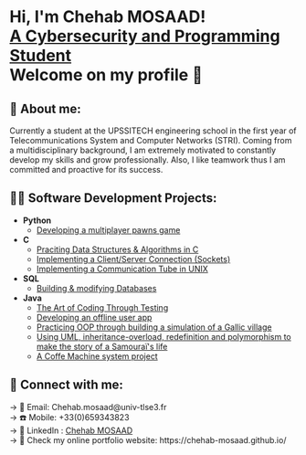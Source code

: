 <h1>Hi, I'm Chehab MOSAAD! <br/> <a href="https://fr.linkedin.com/in/chehab-mosaad-8b3b8311a">A Cybersecurity and Programming Student</a> <br/> Welcome on my profile 👋</h1>

<h2>🙌 About me:</h2>
Currently a student at the UPSSITECH engineering school in the first year of Telecommunications System and Computer Networks (STRI). Coming from a multidisciplinary background, I am extremely motivated to constantly develop my skills and grow professionally. Also, I like teamwork thus I am committed and proactive for its success.

<h2>👨‍💻 Software Development Projects:</h2>

- <b>Python</b>
  - [Developing a multiplayer pawns game](https://github.com/Chehab-MOSAAD/Projet_Aruba_game)
- <b>C</b>
  - [Praciting Data Structures & Algorithms in C](https://github.com/Chehab-MOSAAD/TP-Structure-de-Donnees)
  - [Implementing a Client/Server Connection (Sockets)](https://github.com/Chehab-MOSAAD/TP-Reseaux)
  - [Implementing a Communication Tube in UNIX](https://github.com/Chehab-MOSAAD/TP-OS)
- <b>SQL</b>
  - [Building & modifying Databases](https://github.com/Chehab-MOSAAD/TP-Base-de-donnees)
- <b>Java</b>
  - [The Art of Coding Through Testing](https://github.com/Chehab-MOSAAD/TP3-Test_TDD)
  - [Developing an offline user app](https://github.com/Chehab-MOSAAD/TP5-Commun)
  - [Practicing OOP through building a simulation of a Gallic village](https://github.com/Chehab-MOSAAD/TP4-Gaulois)
  - [Using UML, inheritance-overload, redefinition and polymorphism to make the story of a Samouraï's life](https://github.com/Chehab-MOSAAD/TP-Pierre-et-Sabre)
  - [A Coffe Machine system project](https://github.com/Chehab-MOSAAD/TP-Coffee-Machine)

<h2> 🤳 Connect with me:</h2>
-> 📧 Email: Chehab.mosaad@univ-tlse3.fr
<br/>-> ☎️ Mobile: +33(0)659343823 
<br/>-> 🔗 LinkedIn : <a href="https://fr.linkedin.com/in/chehab-mosaad-8b3b8311a">Chehab MOSAAD</a>
<br/>-> 📱 Check my online portfolio website: https://chehab-mosaad.github.io/
